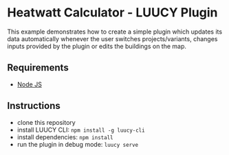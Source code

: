 # Heatwatt Calculator - LUUCY Plugin

This example demonstrates how to create a simple plugin which updates its data automatically whenever the user switches projects/variants, changes inputs provided by the plugin or edits the buildings on the map.

## Requirements
- [Node JS](https://nodejs.org/en/)

## Instructions
- clone this repository
- install LUUCY CLI: `npm install -g luucy-cli`
- install dependencies: `npm install`
- run the plugin in debug mode: `luucy serve`